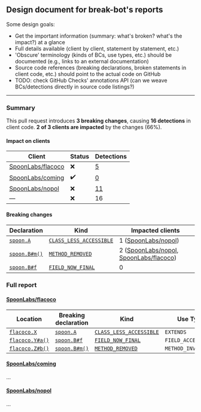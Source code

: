 ## Design document for break-bot's reports

Some design goals:
  - Get the important information (summary: what's broken? what's the impact?) at a glance
  - Full details available (client by client, statement by statement, etc.)
  - 'Obscure' terminology (kinds of BCs, use types, etc.) should be documented (e.g., links to an external documentation)
  - Source code references (breaking declarations, broken statements in client code, etc.) should point to the actual code on GitHub
  - TODO: check GitHub Checks' annotations API (can we weave BCs/detections directly in source code listings?)

---

### Summary

This pull request introduces **3 breaking changes**, causing **16 detections** in client code.
**2 of 3 clients are impacted** by the changes (66%).

#### Impact on clients

Client | Status | Detections
------ | ------ | ----------
[SpoonLabs/flacoco](https://github.com/SpoonLabs/flacoco) | :x: | [5]()
[SpoonLabs/coming](https://github.com/SpoonLabs/coming) | :heavy_check_mark: | [0]()
[SpoonLabs/nopol](https://github.com/SpoonLabs/nopol) | :x: | [11]()
— | :x: | 16

#### Breaking changes

Declaration | Kind | Impacted clients
----------- | ---- | ----------------
[`spoon.A`]()     | [`CLASS_LESS_ACCESSIBLE`]() | 1 ([SpoonLabs/nopol](https://github.com/SpoonLabs/nopol))
[`spoon.B#m()`]() | [`METHOD_REMOVED`]() | 2 ([SpoonLabs/nopol](https://github.com/SpoonLabs/nopol), [SpoonLabs/flacoco](https://github.com/SpoonLabs/flacoco))
[`spoon.B#f`]()   | [`FIELD_NOW_FINAL`]() | 0

### Full report

#### [SpoonLabs/flacoco](https://github.com/SpoonLabs/flacoco)

Location | Breaking declaration | Kind | Use Type  
-------- | -------------------- | ---- | -------
[`flacoco.X`]()     | [`spoon.A`]()     | [`CLASS_LESS_ACCESSIBLE`]() | `EXTENDS`
[`flacoco.Y#a()`]() | [`spoon.B#f`]()   | [`FIELD_NOW_FINAL`]()       | `FIELD_ACCESS`
[`flacoco.Z#b()`]() | [`spoon.B#m()`]() | [`METHOD_REMOVED`]()        | `METHOD_INVOCATION`

#### [SpoonLabs/coming](https://github.com/SpoonLabs/coming)
...

#### [SpoonLabs/nopol](https://github.com/SpoonLabs/nopol)
...
